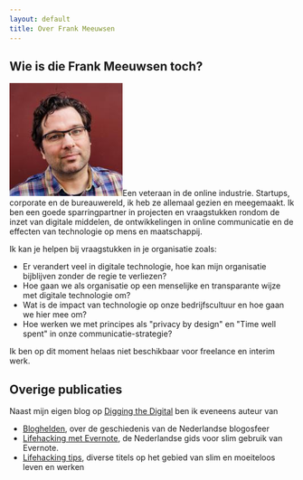```yaml
---
layout: default
title: Over Frank Meeuwsen
---
```

## Wie is die Frank Meeuwsen toch?

![Avatar Frank](/images/avatar.jpg)Een veteraan in de online industrie. Startups, corporate en de bureauwereld, ik heb ze allemaal gezien en meegemaakt. Ik ben een goede sparringpartner in projecten en vraagstukken rondom de inzet van digitale middelen, de ontwikkelingen in online communicatie en de effecten van technologie op mens en maatschappij.

Ik kan je helpen bij vraagstukken in je organisatie zoals:

* Er verandert veel in digitale technologie, hoe kan mijn organisatie bijblijven zonder de regie te verliezen?
* Hoe gaan we als organisatie op een menselijke en transparante wijze met digitale technologie om?
* Wat is de impact van technologie op onze bedrijfscultuur en hoe gaan we hier mee om?
* Hoe werken we met principes als "privacy by design" en "Time well spent" in onze communicatie-strategie?

Ik ben op dit moment helaas niet beschikbaar voor freelance en interim werk. 

## Overige publicaties
Naast mijn eigen blog op [Digging the Digital](https://diggingthedigital.com) ben ik eveneens auteur van

- [Bloghelden](https://bloghelden.nl), over de geschiedenis van de Nederlandse blogosfeer
- [Lifehacking met Evernote](https://github.com/frankmeeuwsen/Lifehacking-met-Evernote), de Nederlandse gids voor slim gebruik van Evernote.
- [Lifehacking tips](https://support.vanduurenmedia.nl/Downloads/9789089650818/175%20Lifehackingtips%20met%20klikbare%20links.pdf), diverse titels op het gebied van slim en moeiteloos leven en werken


